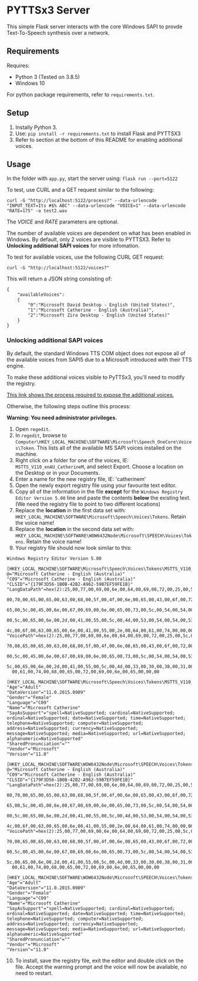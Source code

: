 # PYTTSx3 Server

This simple Flask server interacts with the core Windows SAPI to provde Text-To-Speech synthesis over a network.

## Requirements
Requires:
- Python 3 (Tested on 3.8.5)
- Windows 10

For python package requirements, refer to `requirements.txt`.

## Setup
1. Instally Python 3.
2. Use: `pip install -r requirements.txt` to install Flask and PYTTSX3
3. Refer to section at the bottom of this README for enabling additional voices.

## Usage
In the folder with `app.py`, start the server using:
`flask run --port=5122`

To test, use CURL and a GET request similar to the following:
```
curl -G "http://localhost:5122/process?" --data-urlencode "INPUT_TEXT=Its #$% ABC" --data-urlencode "VOICE=1" --data-urlencode "RATE=175" -o test2.wav
```
The _VOICE_ and _RATE_ parameters are optional. 

The number of available voices are dependent on what has been enabled in Windows. By default, only 2 voices are visible to PYTTSX3. Refer to **Unlocking additional SAPI voices** for more infomation.

To test for available voices, use the following CURL GET request:
```
curl -G "http://localhost:5122/voices?"
```
This will return a JSON string consisting of:
```
{
    "availableVoices":
    {
        "0":"Microsoft David Desktop - English (United States)",
        "1":"Microsoft Catherine - English (Australia)",
        "2":"Microsoft Zira Desktop - English (United States)"
    }
}
```

### Unlocking additional SAPI voices
By default, the standard Windows TTS COM object does not expose all of the available voices from SAPI5 due to a Microsoft introduced with their TTS engine.

To make these additional voices visible to PyTTSx3, you'll need to modify the registry.

[This link shows the process required to expose the additional voices.](https://www.ghacks.net/2018/08/11/unlock-all-windows-10-tts-voices-system-wide-to-get-more-of-them/)

 Otherwise, the following steps outline this process:

**Warning: You need administrator privileges.**

1. Open `regedit`.
2. In `regedit`, browse to `Computer\HKEY_LOCAL_MACHINE\SOFTWARE\Microsoft\Speech_OneCore\Voices\Token`. This lists all of the available MS SAPI voices installed on the machine.
3. Right click on a folder for one of the voices, IE: `MSTTS_V110_enAU_CatherineM`, and select Export. Choose a location on the Desktop or in your Documents.
4. Enter a name for the new registry file, IE: 'catherinem'
5. Open the newly export registry file using your favourite text editor.
6. Copy all of the information in the file **except** for the `Windows Registry Editor Version 5.00` line and paste the contents **below** the existing text. (We need the registry file to point to two different locations)
7. Replace the **location** in the first data set with:
`HKEY_LOCAL_MACHINE\SOFTWARE\Microsoft\Speech\Voices\Tokens`. Retain the voice name!
8. Replace the **location** in the second data set with:
`HKEY_LOCAL_MACHINE\SOFTWARE\WOW6432Node\Microsoft\SPEECH\Voices\Tokens`. Retain the voice name!
9. Your registry file should now look similar to this:
```
Windows Registry Editor Version 5.00

[HKEY_LOCAL_MACHINE\SOFTWARE\Microsoft\Speech\Voices\Tokens\MSTTS_V110_enAU_CatherineM]
@="Microsoft Catherine - English (Australia)"
"C09"="Microsoft Catherine - English (Australia)"
"CLSID"="{179F3D56-1B0B-42B2-A962-59B7EF59FE1B}"
"LangDataPath"=hex(2):25,00,77,00,69,00,6e,00,64,00,69,00,72,00,25,00,5c,00,53,\
  00,70,00,65,00,65,00,63,00,68,00,5f,00,4f,00,6e,00,65,00,43,00,6f,00,72,00,\
  65,00,5c,00,45,00,6e,00,67,00,69,00,6e,00,65,00,73,00,5c,00,54,00,54,00,53,\
  00,5c,00,65,00,6e,00,2d,00,41,00,55,00,5c,00,4d,00,53,00,54,00,54,00,53,00,\
  4c,00,6f,00,63,00,65,00,6e,00,41,00,55,00,2e,00,64,00,61,00,74,00,00,00
"VoicePath"=hex(2):25,00,77,00,69,00,6e,00,64,00,69,00,72,00,25,00,5c,00,53,00,\
  70,00,65,00,65,00,63,00,68,00,5f,00,4f,00,6e,00,65,00,43,00,6f,00,72,00,65,\
  00,5c,00,45,00,6e,00,67,00,69,00,6e,00,65,00,73,00,5c,00,54,00,54,00,53,00,\
  5c,00,65,00,6e,00,2d,00,41,00,55,00,5c,00,4d,00,33,00,30,00,38,00,31,00,43,\
  00,61,00,74,00,68,00,65,00,72,00,69,00,6e,00,65,00,00,00

[HKEY_LOCAL_MACHINE\SOFTWARE\Microsoft\Speech\Voices\Tokens\MSTTS_V110_enAU_CatherineM\Attributes]
"Age"="Adult"
"DataVersion"="11.0.2015.0909"
"Gender"="Female"
"Language"="C09"
"Name"="Microsoft Catherine"
"SayAsSupport"="spell=NativeSupported; cardinal=NativeSupported; ordinal=NativeSupported; date=NativeSupported; time=NativeSupported; telephone=NativeSupported; computer=NativeSupported; address=NativeSupported; currency=NativeSupported; message=NativeSupported; media=NativeSupported; url=NativeSupported; alphanumeric=NativeSupported"
"SharedPronunciation"=""
"Vendor"="Microsoft"
"Version"="11.0"

[HKEY_LOCAL_MACHINE\SOFTWARE\WOW6432Node\Microsoft\SPEECH\Voices\Tokens\MSTTS_V110_enAU_CatherineM]
@="Microsoft Catherine - English (Australia)"
"C09"="Microsoft Catherine - English (Australia)"
"CLSID"="{179F3D56-1B0B-42B2-A962-59B7EF59FE1B}"
"LangDataPath"=hex(2):25,00,77,00,69,00,6e,00,64,00,69,00,72,00,25,00,5c,00,53,\
  00,70,00,65,00,65,00,63,00,68,00,5f,00,4f,00,6e,00,65,00,43,00,6f,00,72,00,\
  65,00,5c,00,45,00,6e,00,67,00,69,00,6e,00,65,00,73,00,5c,00,54,00,54,00,53,\
  00,5c,00,65,00,6e,00,2d,00,41,00,55,00,5c,00,4d,00,53,00,54,00,54,00,53,00,\
  4c,00,6f,00,63,00,65,00,6e,00,41,00,55,00,2e,00,64,00,61,00,74,00,00,00
"VoicePath"=hex(2):25,00,77,00,69,00,6e,00,64,00,69,00,72,00,25,00,5c,00,53,00,\
  70,00,65,00,65,00,63,00,68,00,5f,00,4f,00,6e,00,65,00,43,00,6f,00,72,00,65,\
  00,5c,00,45,00,6e,00,67,00,69,00,6e,00,65,00,73,00,5c,00,54,00,54,00,53,00,\
  5c,00,65,00,6e,00,2d,00,41,00,55,00,5c,00,4d,00,33,00,30,00,38,00,31,00,43,\
  00,61,00,74,00,68,00,65,00,72,00,69,00,6e,00,65,00,00,00

[HKEY_LOCAL_MACHINE\SOFTWARE\WOW6432Node\Microsoft\SPEECH\Voices\Tokens\MSTTS_V110_enAU_CatherineM\Attributes]
"Age"="Adult"
"DataVersion"="11.0.2015.0909"
"Gender"="Female"
"Language"="C09"
"Name"="Microsoft Catherine"
"SayAsSupport"="spell=NativeSupported; cardinal=NativeSupported; ordinal=NativeSupported; date=NativeSupported; time=NativeSupported; telephone=NativeSupported; computer=NativeSupported; address=NativeSupported; currency=NativeSupported; message=NativeSupported; media=NativeSupported; url=NativeSupported; alphanumeric=NativeSupported"
"SharedPronunciation"=""
"Vendor"="Microsoft"
"Version"="11.0"
```
10. To install, save the registry file, exit the editor and double click on the file. Accept the warning prompt and the voice will now be available, no need to restart.